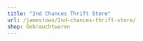 ```yaml
---
title: "2nd Chances Thrift Store"
url: /jamestown/2nd-chances-thrift-store/
shop: Gebrauchtwaren
---
```

